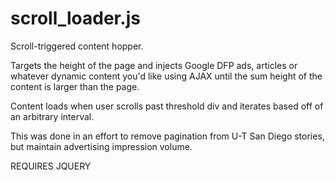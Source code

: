 # scroll_loader.js

Scroll-triggered content hopper.

Targets the height of the page and injects Google DFP ads, articles or whatever dynamic content you'd like using AJAX until the sum height of the content is larger than the page.

Content loads when user scrolls past threshold div and iterates based off of an arbitrary interval. 

This was done in an effort to remove pagination from U-T San Diego stories, but maintain advertising impression volume.

REQUIRES JQUERY
